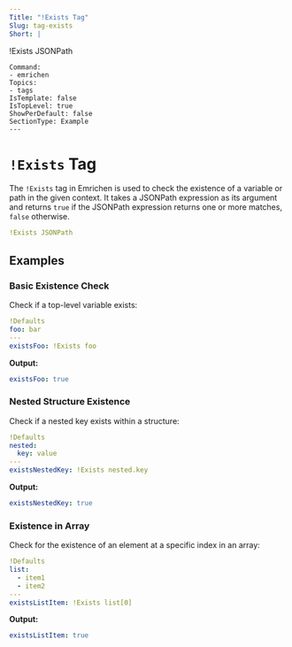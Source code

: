 ```yaml
---
Title: "!Exists Tag"
Slug: tag-exists
Short: |
  ```
  !Exists JSONPath
  ```
Command:
  - emrichen
Topics:
  - tags
IsTemplate: false
IsTopLevel: true
ShowPerDefault: false
SectionType: Example
---
```

# `!Exists` Tag

The `!Exists` tag in Emrichen is used to check the existence of a variable or path in the given context. It takes a
JSONPath expression as its argument and returns `true` if the JSONPath expression returns one or more matches, `false`
otherwise.

```yaml
!Exists JSONPath
```

## Examples

### Basic Existence Check

Check if a top-level variable exists:

```yaml
!Defaults
foo: bar
---
existsFoo: !Exists foo
```

**Output:**

```yaml
existsFoo: true
```

### Nested Structure Existence

Check if a nested key exists within a structure:

```yaml
!Defaults
nested:
  key: value
---
existsNestedKey: !Exists nested.key
```

**Output:**

```yaml
existsNestedKey: true
```

### Existence in Array

Check for the existence of an element at a specific index in an array:

```yaml
!Defaults
list:
  - item1
  - item2
---
existsListItem: !Exists list[0]
```

**Output:**

```yaml
existsListItem: true
```